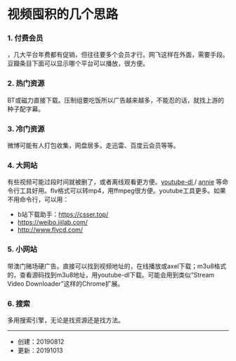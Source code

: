 # 视频囤积的几个思路



### 1. 付费会员

，几大平台年费都有促销，但往往要多个会员才行。网飞这样在外面，需要手段。豆瓣条目下面可以显示哪个平台可以播放，很方便。

### 2. 热门资源

BT或磁力直接下载。压制组要吃饭所以广告越来越多，不能忍的话，就找上游的种子配字幕。

### 3. 冷门资源

微博可能有人打包收集，网盘居多。走迅雷、百度云会员等等。

### 4. 大网站

有些视频可能过段时间就被删了，或者离线观看更方便。[youtube-dl ](https://youtube-dl.org/)/ [annie](https://github.com/iawia002/annie) 等命令行工具好用。flv格式可以转mp4，用ffmpeg很方便。youtube工具更多。如果不用命令行，可以用：

- b站下载助手：https://csser.top/
- https://weibo.iiilab.com/
- http://www.flvcd.com/

### 5. 小网站

带澳门赌场硬广告。直接可以找到视频地址的，在线播放或axel下载；m3u8格式的，查看源码找到m3u8地址，用youtube-dl下载。可能会用到类似“Stream Video Downloader”这样的Chrome扩展。

### 6. 搜索

多用搜索引擎，无论是找资源还是找方法。

---

- 创建：20190812
- 更新：20191013

